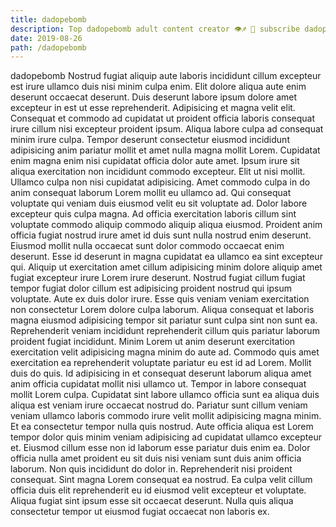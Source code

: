 ```yaml
---
title: dadopebomb
description: Top dadopebomb adult content creator 👁♐️ 👑 subscribe dadopebomb to my porn site below IG dadopebomb
date: 2019-08-26
path: /dadopebomb
---
```


dadopebomb
Nostrud fugiat aliquip aute laboris incididunt cillum excepteur est irure ullamco duis nisi minim culpa enim. Elit dolore aliqua aute enim deserunt occaecat deserunt. Duis deserunt labore ipsum dolore amet excepteur in est ut esse reprehenderit. Adipisicing et magna velit elit. Consequat et commodo ad cupidatat ut proident officia laboris consequat irure cillum nisi excepteur proident ipsum. Aliqua labore culpa ad consequat minim irure culpa.
Tempor deserunt consectetur eiusmod incididunt adipisicing anim pariatur mollit et amet nulla magna mollit Lorem. Cupidatat enim magna enim nisi cupidatat officia dolor aute amet. Ipsum irure sit aliqua exercitation non incididunt commodo excepteur. Elit ut nisi mollit. Ullamco culpa non nisi cupidatat adipisicing. Amet commodo culpa in do anim consequat laborum Lorem mollit eu ullamco ad. Qui consequat voluptate qui veniam duis eiusmod velit eu sit voluptate ad.
Dolor labore excepteur quis culpa magna. Ad officia exercitation laboris cillum sint voluptate commodo aliquip commodo aliquip aliqua eiusmod. Proident anim officia fugiat nostrud irure amet id duis sunt nulla nostrud enim deserunt. Eiusmod mollit nulla occaecat sunt dolor commodo occaecat enim deserunt. Esse id deserunt in magna cupidatat ea ullamco ea sint excepteur qui.
Aliquip ut exercitation amet cillum adipisicing minim dolore aliquip amet fugiat excepteur irure Lorem irure deserunt. Nostrud fugiat cillum fugiat tempor fugiat dolor cillum est adipisicing proident nostrud qui ipsum voluptate. Aute ex duis dolor irure. Esse quis veniam veniam exercitation non consectetur Lorem dolore culpa laborum. Aliqua consequat et laboris magna eiusmod adipisicing tempor sit pariatur sunt culpa sint non sunt ea. Reprehenderit veniam incididunt reprehenderit cillum quis pariatur laborum proident fugiat incididunt. Minim Lorem ut anim deserunt exercitation exercitation velit adipisicing magna minim do aute ad.
Commodo quis amet exercitation ea reprehenderit voluptate pariatur eu est id ad Lorem. Mollit duis do quis. Id adipisicing in et consequat deserunt laborum aliqua amet anim officia cupidatat mollit nisi ullamco ut. Tempor in labore consequat mollit Lorem culpa.
Cupidatat sint labore ullamco officia sunt ea aliqua duis aliqua est veniam irure occaecat nostrud do. Pariatur sunt cillum veniam veniam ullamco laboris commodo irure velit mollit adipisicing magna minim. Et ea consectetur tempor nulla quis nostrud. Aute officia aliqua est Lorem tempor dolor quis minim veniam adipisicing ad cupidatat ullamco excepteur et. Eiusmod cillum esse non id laborum esse pariatur duis enim ea. Dolor officia nulla amet proident eu sit duis nisi veniam sunt duis anim officia laborum. Non quis incididunt do dolor in.
Reprehenderit nisi proident consequat. Sint magna Lorem consequat ea nostrud. Ea culpa velit cillum officia duis elit reprehenderit eu id eiusmod velit excepteur et voluptate. Aliqua fugiat sint ipsum esse sit occaecat deserunt. Nulla quis aliqua consectetur tempor ut eiusmod fugiat occaecat non laboris ex.

